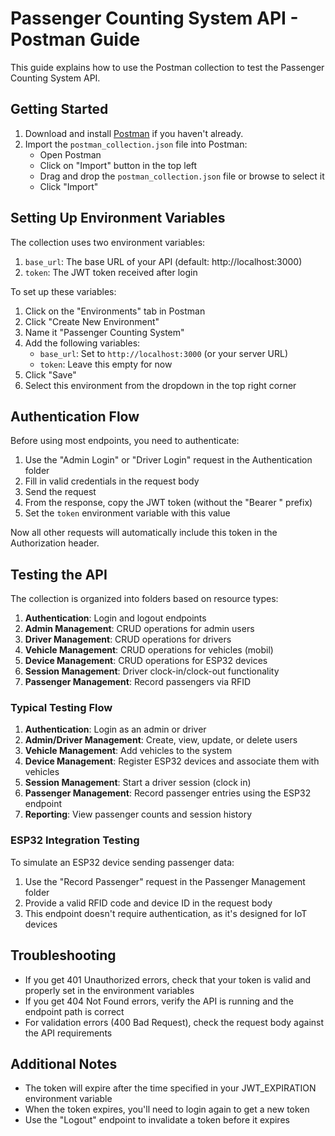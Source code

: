 # Passenger Counting System API - Postman Guide

This guide explains how to use the Postman collection to test the Passenger Counting System API.

## Getting Started

1. Download and install [Postman](https://www.postman.com/downloads/) if you haven't already.
2. Import the `postman_collection.json` file into Postman:
   - Open Postman
   - Click on "Import" button in the top left
   - Drag and drop the `postman_collection.json` file or browse to select it
   - Click "Import"

## Setting Up Environment Variables

The collection uses two environment variables:

1. `base_url`: The base URL of your API (default: http://localhost:3000)
2. `token`: The JWT token received after login

To set up these variables:

1. Click on the "Environments" tab in Postman
2. Click "Create New Environment"
3. Name it "Passenger Counting System"
4. Add the following variables:
   - `base_url`: Set to `http://localhost:3000` (or your server URL)
   - `token`: Leave this empty for now
5. Click "Save"
6. Select this environment from the dropdown in the top right corner

## Authentication Flow

Before using most endpoints, you need to authenticate:

1. Use the "Admin Login" or "Driver Login" request in the Authentication folder
2. Fill in valid credentials in the request body
3. Send the request
4. From the response, copy the JWT token (without the "Bearer " prefix)
5. Set the `token` environment variable with this value

Now all other requests will automatically include this token in the Authorization header.

## Testing the API

The collection is organized into folders based on resource types:

1. **Authentication**: Login and logout endpoints
2. **Admin Management**: CRUD operations for admin users
3. **Driver Management**: CRUD operations for drivers
4. **Vehicle Management**: CRUD operations for vehicles (mobil)
5. **Device Management**: CRUD operations for ESP32 devices
6. **Session Management**: Driver clock-in/clock-out functionality
7. **Passenger Management**: Record passengers via RFID

### Typical Testing Flow

1. **Authentication**: Login as an admin or driver
2. **Admin/Driver Management**: Create, view, update, or delete users
3. **Vehicle Management**: Add vehicles to the system
4. **Device Management**: Register ESP32 devices and associate them with vehicles
5. **Session Management**: Start a driver session (clock in)
6. **Passenger Management**: Record passenger entries using the ESP32 endpoint
7. **Reporting**: View passenger counts and session history

### ESP32 Integration Testing

To simulate an ESP32 device sending passenger data:

1. Use the "Record Passenger" request in the Passenger Management folder
2. Provide a valid RFID code and device ID in the request body
3. This endpoint doesn't require authentication, as it's designed for IoT devices

## Troubleshooting

- If you get 401 Unauthorized errors, check that your token is valid and properly set in the environment variables
- If you get 404 Not Found errors, verify the API is running and the endpoint path is correct
- For validation errors (400 Bad Request), check the request body against the API requirements

## Additional Notes

- The token will expire after the time specified in your JWT_EXPIRATION environment variable
- When the token expires, you'll need to login again to get a new token
- Use the "Logout" endpoint to invalidate a token before it expires
